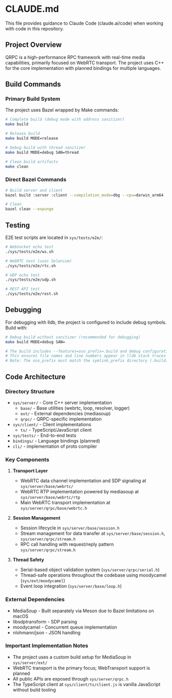 # CLAUDE.md

This file provides guidance to Claude Code (claude.ai/code) when working with code in this repository.

## Project Overview

QRPC is a high-performance RPC framework with real-time media capabilities, primarily focused on WebRTC transport. The project uses C++ for the core implementation with planned bindings for multiple languages.

## Build Commands

### Primary Build System
The project uses Bazel wrapped by Make commands:

```bash
# Complete build (debug mode with address sanitizer)
make build

# Release build
make build MODE=release

# Debug build with thread sanitizer
make build MODE=debug SAN=thread

# Clean build artifacts
make clean
```

### Direct Bazel Commands
```bash
# Build server and client
bazel build :server :client --compilation_mode=dbg --cpu=darwin_arm64

# Clean
bazel clean --expunge
```

## Testing

E2E test scripts are located in `sys/tests/e2e/`:

```bash
# WebSocket echo test
./sys/tests/e2e/ws.sh

# WebRTC test (uses Selenium)
./sys/tests/e2e/rtc.sh

# UDP echo test
./sys/tests/e2e/udp.sh

# REST API test
./sys/tests/e2e/rest.sh
```

## Debugging

For debugging with lldb, the project is configured to include debug symbols. Build with:

```bash
# Debug build without sanitizer (recommended for debugging)
make build MODE=debug SAN=

# The build includes --features=oso_prefix=.build and debug configuration
# This ensures file names and line numbers appear in lldb stack traces
# Note: The oso_prefix must match the symlink_prefix directory (.build)
```

## Code Architecture

### Directory Structure
- `sys/server/` - Core C++ server implementation
  - `base/` - Base utilities (webrtc, loop, resolver, logger)
  - `ext/` - External dependencies (mediasoup)
  - `qrpc/` - QRPC-specific implementation
- `sys/client/` - Client implementations
  - `ts/` - TypeScript/JavaScript client
- `sys/tests/` - End-to-end tests
- `bindings/` - Language bindings (planned)
- `cli/` - implementation of proto compiler

### Key Components

1. **Transport Layer**
   - WebRTC data channel implementation and SDP signaling at `sys/server/base/webrtc/`
   - WebRTC RTP implementation powered by mediasoup at `sys/server/base/webrtc/rtp`
   - Main WebRTC transport implementation at `sys/server/qrpc/base/webrtc.h`

2. **Session Management**
   - Session lifecycle in `sys/server/base/session.h`
   - Stream management for data transfer at `sys/server/base/session.h`, `sys/server/qrpc/stream.h`
   - RPC call handling with request/reply pattern `sys/server/qrpc/stream.h`

3. **Thread Safety**
   - Serial-based object validation system (`sys/server/qrpc/serial.h`)
   - Thread-safe operations throughout the codebase using moodycamel (`sys/ext/moodycamel`)
   - Event loop integration (`sys/server/base/loop.h`)

### External Dependencies
- MediaSoup - Built separately via Meson due to Bazel limitations on macOS
- libsdptransform - SDP parsing
- moodycamel - Concurrent queue implementation
- nlohmann/json - JSON handling

### Important Implementation Notes
- The project uses a custom build setup for MediaSoup in `sys/server/ext/`
- WebRTC transport is the primary focus; WebTransport support is planned
- All public APIs are exposed through `sys/server/qrpc.h`
- The TypeScript client at `sys/client/ts/client.js` is vanilla JavaScript without build tooling